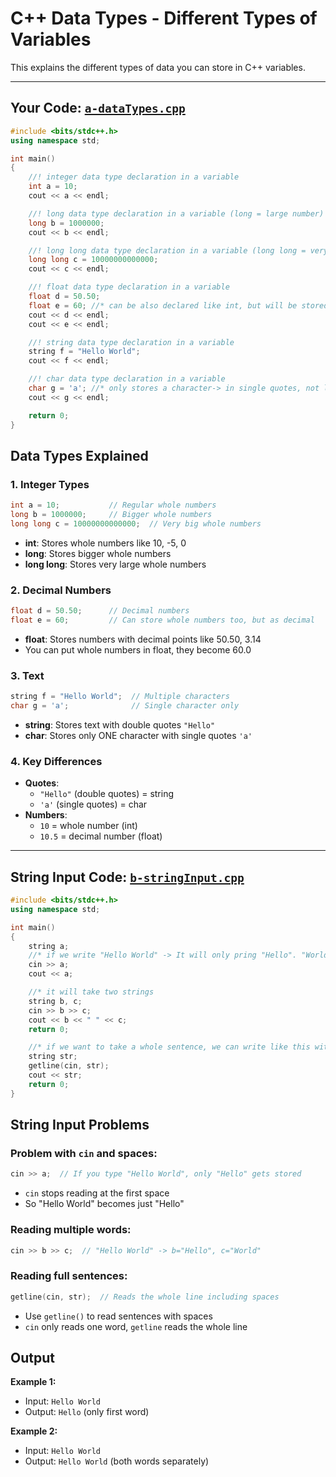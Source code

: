# C++ Data Types - Different Types of Variables

This explains the different types of data you can store in C++ variables.

---

## Your Code: [`a-dataTypes.cpp`](a-dataTypes.cpp)

```cpp
#include <bits/stdc++.h>
using namespace std;

int main()
{
    //! integer data type declaration in a variable
    int a = 10;
    cout << a << endl;

    //! long data type declaration in a variable (long = large number)
    long b = 1000000;
    cout << b << endl;

    //! long long data type declaration in a variable (long long = very large number)
    long long c = 10000000000000;
    cout << c << endl;

    //! float data type declaration in a variable
    float d = 50.50;
    float e = 60; //* can be also declared like int, but will be stored as float
    cout << d << endl;
    cout << e << endl;

    //! string data type declaration in a variable
    string f = "Hello World";
    cout << f << endl;

    //! char data type declaration in a variable
    char g = 'a'; //* only stores a character-> in single quotes, not like double quotes for strings
    cout << g << endl;

    return 0;
}
```

## Data Types Explained

### 1. Integer Types

```cpp
int a = 10;           // Regular whole numbers
long b = 1000000;     // Bigger whole numbers
long long c = 10000000000000;  // Very big whole numbers
```

- **int**: Stores whole numbers like 10, -5, 0
- **long**: Stores bigger whole numbers
- **long long**: Stores very large whole numbers

### 2. Decimal Numbers

```cpp
float d = 50.50;      // Decimal numbers
float e = 60;         // Can store whole numbers too, but as decimal
```

- **float**: Stores numbers with decimal points like 50.50, 3.14
- You can put whole numbers in float, they become 60.0

### 3. Text

```cpp
string f = "Hello World";  // Multiple characters
char g = 'a';              // Single character only
```

- **string**: Stores text with double quotes `"Hello"`
- **char**: Stores only ONE character with single quotes `'a'`

### 4. Key Differences

- **Quotes**:
  - `"Hello"` (double quotes) = string
  - `'a'` (single quotes) = char
- **Numbers**:
  - `10` = whole number (int)
  - `10.5` = decimal number (float)

---

## String Input Code: [`b-stringInput.cpp`](b-stringInput.cpp)

```cpp
#include <bits/stdc++.h>
using namespace std;

int main()
{
    string a;
    //* if we write "Hello World" -> It will only pring "Hello". "World" will not be printed
    cin >> a;
    cout << a;

    //* it will take two strings
    string b, c;
    cin >> b >> c;
    cout << b << " " << c;
    return 0;

    //* if we want to take a whole sentence, we can write like this with gaps:
    string str;
    getline(cin, str);
    cout << str;
    return 0;
}
```

## String Input Problems

### Problem with `cin` and spaces:

```cpp
cin >> a;  // If you type "Hello World", only "Hello" gets stored
```

- `cin` stops reading at the first space
- So "Hello World" becomes just "Hello"

### Reading multiple words:

```cpp
cin >> b >> c;  // "Hello World" -> b="Hello", c="World"
```

### Reading full sentences:

```cpp
getline(cin, str);  // Reads the whole line including spaces
```

- Use `getline()` to read sentences with spaces
- `cin` only reads one word, `getline` reads the whole line

## Output

**Example 1:**

- Input: `Hello World`
- Output: `Hello` (only first word)

**Example 2:**

- Input: `Hello World`
- Output: `Hello World` (both words separately)
